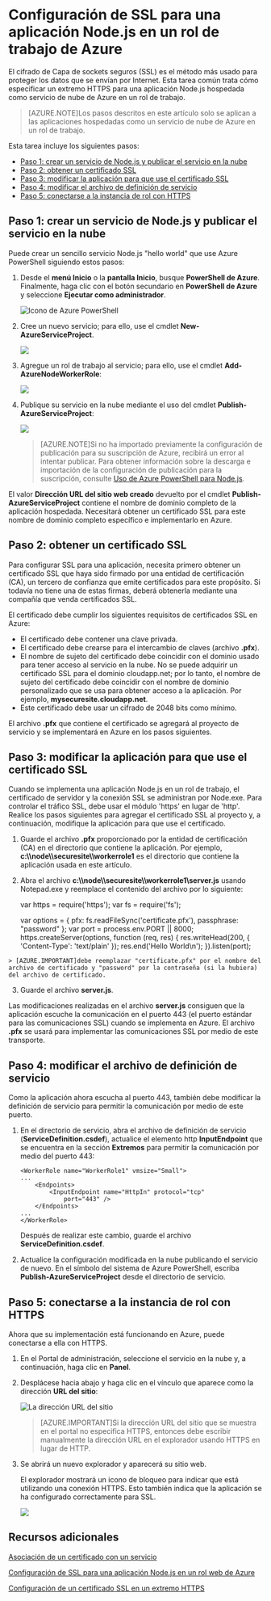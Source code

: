 <properties 
	pageTitle="Configuración de SSL para un rol de trabajo de un servicio en la nube (Node.js)" 
	description="Configuración de SSL para un rol de trabajo de un servicio en la nube Node.js en Azure" 
	services="cloud-services" 
	documentationCenter="nodejs" 
	authors="MikeWasson" 
	manager="wpickett" 
	editor=""/>

<tags 
	ms.service="cloud-services" 
	ms.workload="tbd" 
	ms.tgt_pltfrm="na" 
	ms.devlang="nodejs" 
	ms.topic="article" 
	ms.date="02/25/2015" 
	ms.author="mwasson"/>





# Configuración de SSL para una aplicación Node.js en un rol de trabajo de Azure

El cifrado de Capa de sockets seguros (SSL) es el método más usado para proteger los datos que se envían por Internet. Esta tarea común trata cómo especificar un extremo HTTPS para una aplicación Node.js hospedada como servicio de nube de Azure en un rol de trabajo.

> [AZURE.NOTE]Los pasos descritos en este artículo solo se aplican a las aplicaciones hospedadas como un servicio de nube de Azure en un rol de trabajo.

Esta tarea incluye los siguientes pasos:

-   [Paso 1: crear un servicio de Node.js y publicar el servicio en la nube]
-   [Paso 2: obtener un certificado SSL]
-   [Paso 3: modificar la aplicación para que use el certificado SSL]
-   [Paso 4: modificar el archivo de definición de servicio]
-   [Paso 5: conectarse a la instancia de rol con HTTPS]

## <a name="step1"> </a>Paso 1: crear un servicio de Node.js y publicar el servicio en la nube

Puede crear un sencillo servicio Node.js "hello world" que use Azure PowerShell siguiendo estos pasos:

1. Desde el **menú Inicio** o la **pantalla Inicio**, busque **PowerShell de Azure**. Finalmente, haga clic con el botón secundario en **PowerShell de Azure** y seleccione **Ejecutar como administrador**.

	![Icono de Azure PowerShell][powershell-menu]

	

2.  Cree un nuevo servicio; para ello, use el cmdlet **New-AzureServiceProject**.

	![][1]

3.  Agregue un rol de trabajo al servicio; para ello, use el cmdlet **Add-AzureNodeWorkerRole**:

    ![][2]

4.  Publique su servicio en la nube mediante el uso del cmdlet **Publish-AzureServiceProject**:

    ![][3]

	> [AZURE.NOTE]Si no ha importado previamente la configuración de publicación para su suscripción de Azure, recibirá un error al intentar publicar. Para obtener información sobre la descarga e importación de la configuración de publicación para la suscripción, consulte [Uso de Azure PowerShell para Node.js](https://www.windowsazure.com/develop/nodejs/how-to-guides/powershell-cmdlets/#ImportPubSettings).

El valor **Dirección URL del sitio web creado** devuelto por el cmdlet **Publish-AzureServiceProject** contiene el nombre de dominio completo de la aplicación hospedada. Necesitará obtener un certificado SSL para este nombre de dominio completo específico e implementarlo en Azure.

## <a name="step2"> </a>Paso 2: obtener un certificado SSL

Para configurar SSL para una aplicación, necesita primero obtener un certificado SSL que haya sido firmado por una entidad de certificación (CA), un tercero de confianza que emite certificados para este propósito. Si todavía no tiene una de estas firmas, deberá obtenerla mediante una compañía que venda certificados SSL.

El certificado debe cumplir los siguientes requisitos de certificados SSL en Azure:

-   El certificado debe contener una clave privada.
-   El certificado debe crearse para el intercambio de claves (archivo **.pfx**).
-   El nombre de sujeto del certificado debe coincidir con el dominio usado para tener acceso al servicio en la nube. No se puede adquirir un certificado SSL para el dominio cloudapp.net; por lo tanto, el nombre de sujeto del certificado debe coincidir con el nombre de dominio personalizado que se usa para obtener acceso a la aplicación. Por ejemplo, __mysecuresite.cloudapp.net__.
-   Este certificado debe usar un cifrado de 2048 bits como mínimo.

El archivo **.pfx** que contiene el certificado se agregará al proyecto de servicio y se implementará en Azure en los pasos siguientes.

## <a name="step3"> </a>Paso 3: modificar la aplicación para que use el certificado SSL

Cuando se implementa una aplicación Node.js en un rol de trabajo, el certificado de servidor y la conexión SSL se administran por Node.exe. Para controlar el tráfico SSL, debe usar el módulo 'https' en lugar de 'http'. Realice los pasos siguientes para agregar el certificado SSL al proyecto y, a continuación, modifique la aplicación para que use el certificado.

1.   Guarde el archivo **.pfx** proporcionado por la entidad de certificación (CA) en el directorio que contiene la aplicación. Por ejemplo, **c:\\\\node\\\\securesite\\\\workerrole1** es el directorio que contiene la aplicación usada en este artículo.

2.   Abra el archivo **c:\\\\node\\\\securesite\\\\workerrole1\\server.js** usando Notepad.exe y reemplace el contenido del archivo por lo siguiente:

		var https = require('https');
		var fs = require('fs');

		var options = {
			pfx: fs.readFileSync('certificate.pfx'),
			passphrase: "password"
		};
		var port = process.env.PORT || 8000;
		https.createServer(options, function (req, res) {
 		    res.writeHead(200, { 'Content-Type': 'text/plain' });
		    res.end('Hello World\n');
		}).listen(port);

	> [AZURE.IMPORTANT]debe reemplazar "certificate.pfx" por el nombre del archivo de certificado y "password" por la contraseña (si la hubiera) del archivo de certificado.

3.   Guarde el archivo **server.js**.

Las modificaciones realizadas en el archivo **server.js** consiguen que la aplicación escuche la comunicación en el puerto 443 (el puerto estándar para las comunicaciones SSL) cuando se implementa en Azure. El archivo **.pfx** se usará para implementar las comunicaciones SSL por medio de este transporte.

## <a name="step4"> </a>Paso 4: modificar el archivo de definición de servicio

Como la aplicación ahora escucha al puerto 443, también debe modificar la definición de servicio para permitir la comunicación por medio de este puerto.

1.  En el directorio de servicio, abra el archivo de definición de servicio (**ServiceDefinition.csdef**), actualice el elemento http **InputEndpoint** que se encuentra en la sección **Extremos** para permitir la comunicación por medio del puerto 443:

        <WorkerRole name="WorkerRole1" vmsize="Small">
        ...
            <Endpoints>
                <InputEndpoint name="HttpIn" protocol="tcp" 
                    port="443" />
            </Endpoints>
        ...
        </WorkerRole>

	Después de realizar este cambio, guarde el archivo **ServiceDefinition.csdef**.

4.  Actualice la configuración modificada en la nube publicando el servicio de nuevo. En el símbolo del sistema de Azure PowerShell, escriba **Publish-AzureServiceProject** desde el directorio de servicio.

## <a name="step5"> </a>Paso 5: conectarse a la instancia de rol con HTTPS

Ahora que su implementación está funcionando en Azure, puede conectarse a ella con HTTPS.

1.  En el Portal de administración, seleccione el servicio en la nube y, a continuación, haga clic en **Panel**.

2. Desplácese hacia abajo y haga clic en el vínculo que aparece como la dirección **URL del sitio**:

    ![La dirección URL del sitio][site-url]

	> [AZURE.IMPORTANT]Si la dirección URL del sitio que se muestra en el portal no especifica HTTPS, entonces debe escribir manualmente la dirección URL en el explorador usando HTTPS en lugar de HTTP.

3.  Se abrirá un nuevo explorador y aparecerá su sitio web.

    El explorador mostrará un icono de bloqueo para indicar que está utilizando una conexión HTTPS. Esto también indica que la aplicación se ha configurado correctamente para SSL.

    ![][8]

## Recursos adicionales

[Asociación de un certificado con un servicio]

[Configuración de SSL para una aplicación Node.js en un rol web de Azure]

[Configuración de un certificado SSL en un extremo HTTPS]

  [Paso 1: crear un servicio de Node.js y publicar el servicio en la nube]: #step1
  [Paso 2: obtener un certificado SSL]: #step2
  [Paso 3: modificar la aplicación para que use el certificado SSL]: #step3
  [Paso 4: modificar el archivo de definición de servicio]: #step4
  [Paso 5: conectarse a la instancia de rol con HTTPS]: #step5
  [**Azure PowerShell**]: http://go.microsoft.com/?linkid=9790229&clcid=0x409
  
  
  
  
  [1]: ./media/cloud-services-nodejs-configure-ssl-certficate-worker-role/enable-ssl-01.png
  [2]: ./media/cloud-services-nodejs-configure-ssl-certficate-worker-role/enable-ssl-02-worker.png
  [3]: ./media/cloud-services-nodejs-configure-ssl-certficate-worker-role/enable-ssl-03-worker.png
  [Azure Management Portal]: http://manage.windowsazure.com
  
  
  [Asociación de un certificado con un servicio]: http://msdn.microsoft.com/library/windowsazure/gg465718.aspx
  
  [site-url]: ./media/cloud-services-nodejs-configure-ssl-certficate-worker-role/site-url.png
  [8]: ./media/cloud-services-nodejs-configure-ssl-certficate-worker-role/enable-ssl-08.png
  [Configuración de un certificado SSL en un extremo HTTPS]: http://msdn.microsoft.com/library/windowsazure/ff795779.aspx
  [powershell-menu]: ./media/cloud-services-nodejs-configure-ssl-certficate-worker-role/azure-powershell-start.png
  
  
  [Configuración de SSL para una aplicación Node.js en un rol web de Azure]: /develop/nodejs/common-tasks/enable-ssl/
  
 

<!---HONumber=August15_HO6-->
